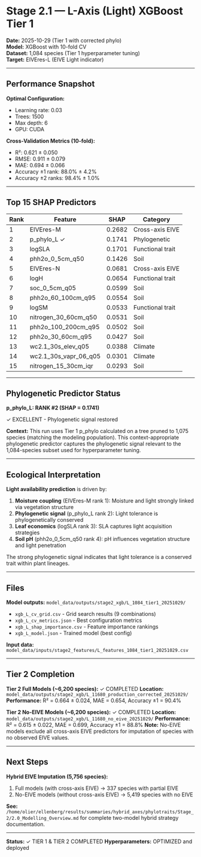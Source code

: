 # Stage 2.1 — L-Axis (Light) XGBoost Tier 1

**Date:** 2025-10-29 (Tier 1 with corrected phylo)  
**Model:** XGBoost with 10-fold CV  
**Dataset:** 1,084 species (Tier 1 hyperparameter tuning)  
**Target:** EIVEres-L (EIVE Light indicator)

---

## Performance Snapshot

**Optimal Configuration:**
- Learning rate: 0.03
- Trees: 1500
- Max depth: 6
- GPU: CUDA

**Cross-Validation Metrics (10-fold):**
- R²: 0.621 ± 0.050
- RMSE: 0.911 ± 0.079
- MAE: 0.694 ± 0.066
- Accuracy ±1 rank: 88.0% ± 4.2%
- Accuracy ±2 ranks: 98.4% ± 1.0%

---

## Top 15 SHAP Predictors

| Rank | Feature | SHAP | Category |
|------|---------|------|----------|
| 1 | EIVEres-M | 0.2682 | Cross-axis EIVE |
| 2 | p_phylo_L ✓ | 0.1741 | Phylogenetic |
| 3 | logSLA | 0.1701 | Functional trait |
| 4 | phh2o_0_5cm_q50 | 0.1426 | Soil |
| 5 | EIVEres-N | 0.0681 | Cross-axis EIVE |
| 6 | logH | 0.0654 | Functional trait |
| 7 | soc_0_5cm_q05 | 0.0599 | Soil |
| 8 | phh2o_60_100cm_q95 | 0.0554 | Soil |
| 9 | logSM | 0.0533 | Functional trait |
| 10 | nitrogen_30_60cm_q50 | 0.0531 | Soil |
| 11 | phh2o_100_200cm_q95 | 0.0502 | Soil |
| 12 | phh2o_30_60cm_q95 | 0.0427 | Soil |
| 13 | wc2.1_30s_elev_q05 | 0.0388 | Climate |
| 14 | wc2.1_30s_vapr_06_q05 | 0.0301 | Climate |
| 15 | nitrogen_15_30cm_iqr | 0.0293 | Soil |

---

## Phylogenetic Predictor Status

**p_phylo_L: RANK #2 (SHAP = 0.1741)**

✓ EXCELLENT - Phylogenetic signal restored

**Context:** This run uses Tier 1 p_phylo calculated on a tree pruned to 1,075 species (matching the modeling population). This context-appropriate phylogenetic predictor captures the phylogenetic signal relevant to the 1,084-species subset used for hyperparameter tuning.

---

## Ecological Interpretation

**Light availability prediction** is driven by:
1. **Moisture coupling** (EIVEres-M rank 1): Moisture and light strongly linked via vegetation structure
2. **Phylogenetic signal** (p_phylo_L rank 2): Light tolerance is phylogenetically conserved
3. **Leaf economics** (logSLA rank 3): SLA captures light acquisition strategies
4. **Soil pH** (phh2o_0_5cm_q50 rank 4): pH influences vegetation structure and light penetration

The strong phylogenetic signal indicates that light tolerance is a conserved trait within plant lineages.

---

## Files

**Model outputs:** `model_data/outputs/stage2_xgb/L_1084_tier1_20251029/`
- `xgb_L_cv_grid.csv` - Grid search results (9 combinations)
- `xgb_L_cv_metrics.json` - Best configuration metrics  
- `xgb_L_shap_importance.csv` - Feature importance rankings
- `xgb_L_model.json` - Trained model (best config)

**Input data:** `model_data/inputs/stage2_features/L_features_1084_tier1_20251029.csv`

---

## Tier 2 Completion

**Tier 2 Full Models (~6,200 species):** ✓ COMPLETED
**Location:** `model_data/outputs/stage2_xgb/L_11680_production_corrected_20251029/`
**Performance:** R² = 0.664 ± 0.024, MAE = 0.654, Accuracy ±1 = 90.4%

**Tier 2 No-EIVE Models (~6,200 species):** ✓ COMPLETED
**Location:** `model_data/outputs/stage2_xgb/L_11680_no_eive_20251029/`
**Performance:** R² = 0.615 ± 0.022, MAE = 0.699, Accuracy ±1 = 88.8%
**Note:** No-EIVE models exclude all cross-axis EIVE predictors for imputation of species with no observed EIVE values.

---

## Next Steps

**Hybrid EIVE Imputation (5,756 species):**
1. Full models (with cross-axis EIVE) → 337 species with partial EIVE
2. No-EIVE models (without cross-axis EIVE) → 5,419 species with no EIVE

**See:** `/home/olier/ellenberg/results/summaries/hybrid_axes/phylotraits/Stage_2/2.0_Modelling_Overview.md` for complete two-model hybrid strategy documentation.

---

**Status:** ✓ TIER 1 & TIER 2 COMPLETED
**Hyperparameters:** OPTIMIZED and deployed
